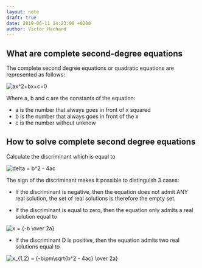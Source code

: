 ```yaml
---
layout: note
draft: true
date: 2019-06-11 14:23:00 +0200
author: Victor Hachard
---
```


## What are complete second-degree equations

The complete second degree equations or quadratic equations are represented as follows:

<img src="https://tex.s2cms.ru/svg/ax%5E2%2Bbx%2Bc%3D0" alt="ax^2+bx+c=0" />

Where a, b and c are the constants of the equation:

-   a is the number that always goes in front of x squared
-   b is the number that always goes in front of the x
-   c is the number without unknow


## How to solve complete second degree equations

Calculate the discriminant which is equal to

<img src="https://tex.s2cms.ru/svg/delta%20%3D%20b%5E2%20-%204ac" alt="delta = b^2 - 4ac" />

The sign of the discriminant makes it possible to distinguish 3 cases:

-   If the discriminant is negative, then the equation does not admit ANY real solution, the set of real solutions is therefore the empty set.

-   If the discriminant is equal to zero, then the equation only admits a real solution equal to

 <img src="https://tex.s2cms.ru/svg/x%20%3D%20%7B-b%20%5Cover%202a%7D" alt="x = {-b \over 2a}" />

-   If the discriminant D is positive, then the equation admits two real solutions equal to

 <img src="https://tex.s2cms.ru/svg/x_%7B1%2C2%7D%20%3D%20%7B-b%5Cpm%5Csqrt%7Bb%5E2%20-%204ac%7D%20%5Cover%202a%7D" alt="x_{1,2} = {-b\pm\sqrt{b^2 - 4ac} \over 2a}" />
